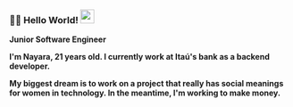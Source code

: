 ### 👋✨  Hello World!   <img height="25" width="25" src="https://joaocouto-espinho.com/img-places/globe-rotat.gif">

<!--
- Computer science student 
**nayaranunes/nayaranunes** is a ✨ _special_ ✨ repository because its `README.md` (this file) appears on your GitHub profile.
-->

<p><strong>Junior Software Engineer<p><strong>
<p>I'm Nayara, 21 years old. I currently work at Itaú's bank as a backend developer.<p>

My biggest dream is to work on a project that really has social meanings for women in technology. In the meantime, I'm working to make money.
<!--
![Nayara GitHub Stats](https://github-readme-stats.vercel.app/api?username=nayaranunes&show_icons=true)
!<img align="left" alt="IntelliJ" width="35px" height="35px" src="https://cdn.iconscout.com/icon/free/png-256/intellij-idea-569199.png">
-->

